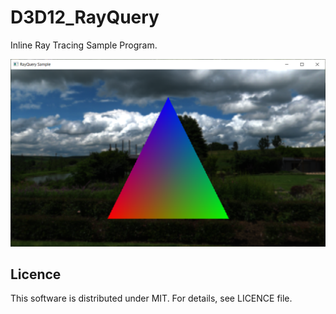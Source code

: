# D3D12_RayQuery
Inline Ray Tracing Sample Program.

![キャプチャー画像](./result.png)

Licence
--------------------

This software is distributed under MIT. For details, see LICENCE file.
